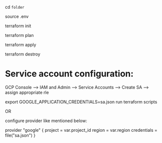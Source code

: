 cd `folder`

source .env

terraform init

terraform plan

terraform apply

terraform destroy


# Service account configuration:

GCP Console --> IAM and Admin --> Service Accounts --> Create SA --> assign appropriate rle

export GOOGLE_APPLICATION_CREDENTIALS=sa.json
run terraform scripts

OR

configure provider like mentioned below:

provider "google" {
  project = var.project_id
  region = var.region
  credentials = file("sa.json")
}
